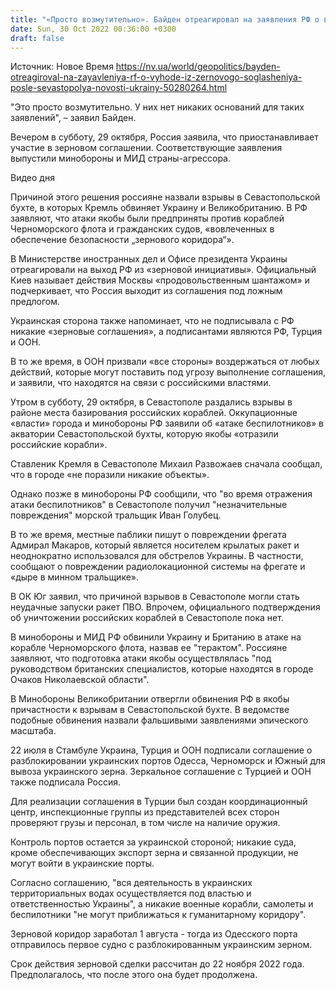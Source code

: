 ```yaml
---
title: "«Просто возмутительно». Байден отреагировал на заявления РФ о выходе из зерновой сделки"
date: Sun, 30 Oct 2022 00:36:00 +0300
draft: false
---
```

Источник: Новое Время https://nv.ua/world/geopolitics/bayden-otreagiroval-na-zayavleniya-rf-o-vyhode-iz-zernovogo-soglasheniya-posle-sevastopolya-novosti-ukrainy-50280264.html


"Это просто возмутительно. У них нет никаких оснований для таких заявлений", – заявил Байден.

Вечером в субботу, 29 октября, Россия заявила, что приостанавливает участие в зерновом соглашении. Соответствующие заявления выпустили минобороны и МИД страны-агрессора.

 Видео дня   

Причиной этого решения россияне назвали взрывы в Севастопольской бухте, в которых Кремль обвиняет Украину и Великобританию. В РФ заявляют, что атаки якобы были предприняты против кораблей Черноморского флота и гражданских судов, «вовлеченных в обеспечение безопасности „зернового коридора“».

В Министерстве иностранных дел и Офисе президента Украины отреагировали на выход РФ из «зерновой инициативы». Официальный Киев называет действия Москвы «продовольственным шантажом» и подчеркивает, что Россия выходит из соглашения под ложным предлогом.

Украинская сторона также напоминает, что не подписывала с РФ никакие «зерновые соглашения», а подписантами являются РФ, Турция и ООН.

В то же время, в ООН призвали «все стороны» воздержаться от любых действий, которые могут поставить под угрозу выполнение соглашения, и заявили, что находятся на связи с российскими властями.

Утром в субботу, 29 октября, в Севастополе раздались взрывы в районе места базирования российских кораблей. Оккупационные «власти» города и минобороны РФ заявили об «атаке беспилотников» в акватории Севастопольской бухты, которую якобы «отразили российские корабли».

Ставленик Кремля в Севастополе Михаил Развожаев сначала сообщал, что в городе «не поразили никакие объекты».

Однако позже в минобороны РФ сообщили, что "во время отражения атаки беспилотников" в Севастополе получил "незначительные повреждения" морской тральщик Иван Голубец.

В то же время, местные паблики пишут о повреждении фрегата Адмирал Макаров, который является носителем крылатых ракет и неоднократно использовался для обстрелов Украины. В частности, сообщают о повреждении радиолокационной системы на фрегате и «дыре в минном тральщике».

В ОК Юг заявил, что причиной взрывов в Севастополе могли стать неудачные запуски ракет ПВО. Впрочем, официального подтверждения об уничтожении российских кораблей в Севастополе пока нет.

В минобороны и МИД РФ обвинили Украину и Британию в атаке на корабле Черноморского флота, назвав ее "терактом". Россияне заявляют, что подготовка атаки якобы осуществлялась "под руководством британских специалистов, которые находятся в городе Очаков Николаевской области".

В Минобороны Великобритании отвергли обвинения РФ в якобы причастности к взрывам в Севастопольской бухте. В ведомстве подобные обвинения назвали фальшивыми заявлениями эпического масштаба.

22 июля в Стамбуле Украина, Турция и ООН подписали соглашение о разблокировании украинских портов Одесса, Черноморск и Южный для вывоза украинского зерна. Зеркальное соглашение с Турцией и ООН также подписала Россия.

Для реализации соглашения в Турции был создан координационный центр, инспекционные группы из представителей всех сторон проверяют грузы и персонал, в том числе на наличие оружия.

Контроль портов остается за украинской стороной; никакие суда, кроме обеспечивающих экспорт зерна и связанной продукции, не могут войти в украинские порты.

Согласно соглашению, "вся деятельность в украинских территориальных водах осуществляется под властью и ответственностью Украины", а никакие военные корабли, самолеты и беспилотники "не могут приближаться к гуманитарному коридору".

Зерновой коридор заработал 1 августа - тогда из Одесского порта отправилось первое судно с разблокированным украинским зерном.

Срок действия зерновой сделки рассчитан до 22 ноября 2022 года. Предполагалось, что после этого она будет продолжена.
